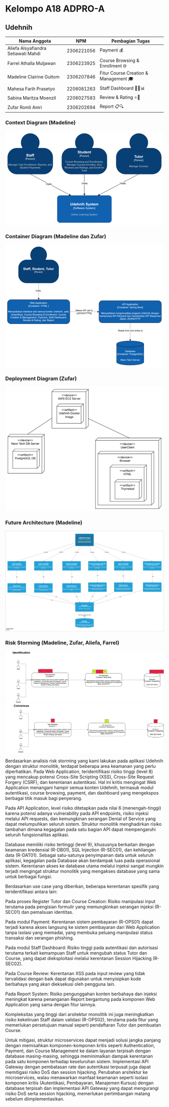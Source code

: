 # **Kelompo A18 ADPRO-A**
## **Udehnih**

|Nama Anggota                        |NPM                   |Pembagian Tugas                      |
|------------------------------------|----------------------|-------------------------------------|
|Aliefa Alsyafiandra Setiawati Mahdi |2306221056            |Payment 💰                           |
|Farrel Athalla Muljawan             |2306223925            |Course Browsing & Enrollment 🌐      |
|Madeline Clairine Gultom            |2306207846            |Fitur Course Creation & Management 🎓|
|Mahesa Farih Prasetyo               |2206081263            |Staff Dashboard 👩‍💼📊                |
|Sabina Maritza Moenzil              |2206027583            |Review & Rating ⭐📝                |
|Zufar Romli Amri                    |2306202694            |Report 📋🔍                         |


### Context Diagram (Madeline)
![alt text](images/image.png)

### Container Diagram (Madeline dan Zufar)
![alt text](images/image-1.png)

### Deployment Diagram (Zufar)
![alt text](images/image-2.png)

### Future Architecture (Madeline)
![alt text](images/image-3.png)

### Risk Storming (Madeline, Zufar, Aliefa, Farrel)
![alt text](images/image-4.png)
![alt text](images/image-5.png)

Berdasarkan analisis risk storming yang kami lakukan pada aplikasi Udehnih dengan struktur monolitik, terdapat beberapa area keamanan yang perlu diperhatikan. Pada Web Application, teridentifikasi risiko tinggi (level 8) yang mencakup potensi Cross-Site Scripting (XSS), Cross-Site Request Forgery (CSRF), dan kerentanan autentikasi. Hal ini kritis mengingat Web Application menangani hampir semua konten Udehnih, termasuk modul autentikasi, course browsing, payment, dan dashboard yang mengekspos berbagai titik masuk bagi penyerang.


Pada API Application, level risiko ditetapkan pada nilai 6 (menengah-tinggi) karena potensi adanya vulnerability pada API endpoints, risiko injeksi melalui API requests, dan kemungkinan serangan Denial of Service yang dapat melumpuhkan seluruh sistem. Struktur monolitik menghadirkan risiko tambahan dimana kegagalan pada satu bagian API dapat mempengaruhi seluruh fungsionalitas aplikasi.


Database memiliki risiko tertinggi (level 9), khususnya berkaitan dengan keamanan kredensial (R-DB01), SQL Injection (R-SEC01), dan kehilangan data (R-DAT01). Sebagai satu-satunya penyimpanan data untuk seluruh aplikasi, kegagalan pada Database akan berdampak luas pada operasional sistem. Kerentanan akses ke database utama melalui injeksi sangat mungkin terjadi mengingat struktur monolitik yang mengakses database yang sama untuk berbagai fungsi.


Berdasarkan use case yang diberikan, beberapa kerentanan spesifik yang teridentifikasi antara lain:


Pada proses Register Tutor dan Course Creation: Risiko manipulasi input terutama pada pengisian formulir yang memungkinkan serangan injeksi (R-SEC01) dan pemalsuan identitas.

Pada modul Payment: Kerentanan sistem pembayaran (R-OPS01) dapat terjadi karena akses langsung ke sistem pembayaran dari Web Application tanpa isolasi yang memadai, yang membuka peluang manipulasi status transaksi dan serangan phishing.

Pada modul Staff Dashboard: Risiko tinggi pada autentikasi dan autorisasi terutama terkait kemampuan Staff untuk mengubah status Tutor dan Course, yang dapat dieksploitasi melalui kerentanan Session Hijacking (R-SEC02).

Pada Course Review: Kerentanan XSS pada input review yang tidak tervalidasi dengan baik dapat digunakan untuk menyisipkan kode berbahaya yang akan dieksekusi oleh pengguna lain.

Pada Report System: Risiko pengunggahan konten berbahaya dan injeksi meningkat karena penanganan Report bergantung pada komponen Web Application yang sama dengan fitur lainnya.

Kompleksitas yang tinggi dari arsitektur monolitik ini juga meningkatkan risiko kekeliruan Staff dalam validasi (R-OPS02), terutama pada fitur yang memerlukan persetujuan manual seperti pendaftaran Tutor dan pembuatan Course.

Untuk mitigasi, struktur microservices dapat menjadi solusi jangka panjang dengan memisahkan komponen-komponen kritis seperti Authentication, Payment, dan Course Management ke dalam layanan terpisah dengan database masing-masing, sehingga meminimalkan dampak kerentanan pada satu komponen terhadap keseluruhan sistem. Implementasi API Gateway dengan pembatasan rate dan autentikasi terpusat juga dapat memitigasi risiko DoS dan session hijacking. Perubahan arsitektur ke microservices, walau menawarkan manfaat keamanan seperti isolasi komponen kritis (Autentikasi, Pembayaran, Manajemen Kursus) dengan database terpisah dan implementasi API Gateway yang dapat mengurangi risiko DoS serta session hijacking, memerlukan pertimbangan matang sebelum diimplementasikan.